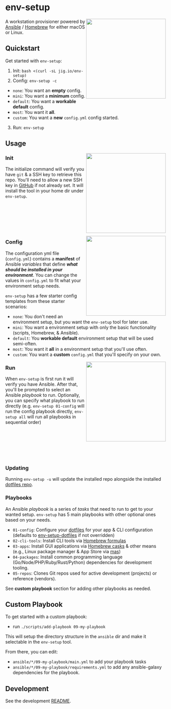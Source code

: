 # env-setup
<img align="right" width="250" src="https://github.com/Luciditi/env-setup/assets/1087111/7ad0d467-384e-483c-8dcd-b63c19d90c3e">

A workstation provisioner powered by [Ansible](https://www.ansible.com/) / [Homebrew](https://brew.sh/) for either macOS or Linux.

## Quickstart
Get started with `env-setup`:

1. Init: `bash <(curl -sL jig.io/env-setup)`
2. Config: `env-setup -c` 
  - `none`: You want an **empty** config.
  - `mini`: You want a **minimum** config.
  - `default`: You want a **workable default** config.
  - `most`: You want it **all**.
  - `custom`: You want a **new** `config.yml` config started.
3. Run: `env-setup`

## Usage

<img align="right" width="250" src="https://github.com/Luciditi/env-setup/assets/1087111/0e6b5b99-477c-49df-b6f3-42e908dffa8a">

### Init
The initialize command will verify you have `git` & a SSH key to retrieve this 
repo. You'll need to allow a new SSH key in [GitHub](https://github.com/settings/keys) 
if not already set. It will install the tool in your home dir under `env-setup`.
<br /><br /><br /><br /><br /><br /><br />

<img align="right" width="250" src="https://github.com/Luciditi/env-setup/assets/1087111/4abc41e2-79b0-4f11-9504-ce9221852d83">

### Config
The configuration yml file (`config.yml`) contains a **manifest** of Ansible _variables_ 
that define **_what should be installed in your environment_**. You can change the 
values in `config.yml` to fit what your environment setup needs.

`env-setup` has a few starter config templates from these starter scenarios:
  - `none`: You don't need an environment setup, but you want the `env-setup` tool for later use.
  - `mini`: You want a environment setup with only the basic functionality (scripts, Homebrew, & Ansible).
  - `default`: You **workable default** environment setup that will be used semi-often.
  - `most`: You want it **all** in a environment setup that you'll use often.
  - `custom`: You want a **custom** `config.yml` that you'll specify on your own.

<img align="right" width="250" src="https://github.com/Luciditi/env-setup/assets/1087111/7d30e859-b7c6-4f21-b35d-879ae550a4f7">

### Run
When `env-setup` is first run it will verify you have Ansible. After that, you'll
be prompted to select an Ansible _playbook_ to run. Optionally, you can specify
what playbook to run directly (e.g. `env-setup 01-config` will run the config 
playbook directly, `env-setup all` will run all playbooks in sequential order)
<br /><br /><br /><br /><br /><br /><br />

### Updating
Running `env-setup -u` will update the installed repo alongside the installed 
[dotfiles repo](https://github.com/Luciditi/env-setup-dotfiles). 

### Playbooks
An Ansible _playbook_ is a series of _tasks_ that need to run to get to your wanted setup.
`env-setup` has 5 main playbooks with other optional ones based on your needs.

- `01-config`: Configure your [dotfiles](https://dotfiles.github.io/) for your app & CLI configuration (defaults to [env-setup-dotfiles](https://github.com/Luciditi/env-setup-dotfiles) if not overridden)
- `02-cli-tools`: Install CLI tools via [Homebrew formulas](https://formulae.brew.sh/formula/)
- `03-apps`: Install GUI applications via [Homebrew casks](https://formulae.brew.sh/cask/) & other means (e.g., Linux package manager & App Store via [mas](https://github.com/mas-cli/mas))
- `04-packages`: Install common programming language (Go/Node/PHP/Ruby/Rust/Python) dependencies for development tooling.
- `05-repos`: Clones Git repos used for active development (projects) or reference (vendors).

See **custom playbook** section for adding other playbooks as needed.

## Custom Playbook
To get started with a custom playbook: 

- run `./scripts/add-playbook 09-my-playbook`

This will setup the directory structure in the `ansible` dir and make it 
selectable in the `env-setup` tool.

From there, you can edit:
- `ansible/*/09-my-playbook/main.yml` to add your playbook tasks
- `ansible/*/09-my-playbook/requirements.yml` to add any ansible-galaxy dependencies for the playbook.

## Development
See the development [README](DEV-README.md).
